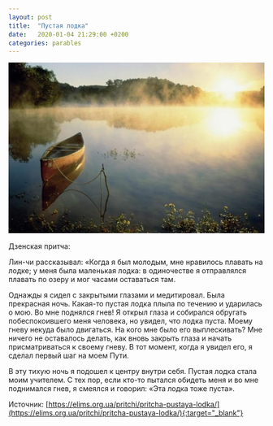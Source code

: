 ```yaml
---
layout: post
title:  "Пустая лодка"
date:   2020-01-04 21:29:00 +0200
categories: parables
---
```

![Притча "Пустая лодка"](/assets/pritcha-pustaya-lodka.jpg)

Дзенская притча: 

Лин-чи рассказывал: «Когда я был молодым, мне нравилось плавать на лодке; у меня была маленькая лодка: в одиночестве я отправлялся плавать по озеру и мог часами оставаться там.

Однажды я сидел с закрытыми глазами и медитировал. Была прекрасная ночь. Какая-то пустая лодка плыла по течению и ударилась о мою. Во мне поднялся гнев! Я открыл глаза и собирался обругать побеспокоившего меня человека, но увидел, что лодка пуста. Моему гневу некуда было двигаться. На кого мне было его выплескивать? Мне ничего не оставалось делать, как вновь закрыть глаза и начать присматриваться к своему гневу. В тот момент, когда я увидел его, я сделал первый шаг на моем Пути.

В эту тихую ночь я подошел к центру внутри себя. Пустая лодка стала моим учителем. С тех пор, если кто-то пытался обидеть меня и во мне поднимался гнев, я смеялся и говорил: «Эта лодка тоже пуста».

Источник: [https://elims.org.ua/pritchi/pritcha-pustaya-lodka/](https://elims.org.ua/pritchi/pritcha-pustaya-lodka/){:target="_blank"}